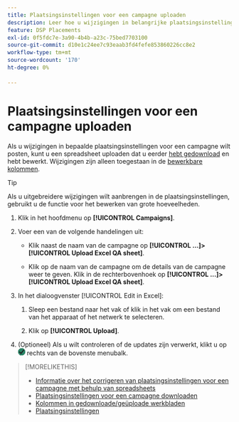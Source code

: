 ```yaml
---
title: Plaatsingsinstellingen voor een campagne uploaden
description: Leer hoe u wijzigingen in belangrijke plaatsingsinstellingen voor een campagne kunt uploaden met Excel QA-werkbladen.
feature: DSP Placements
exl-id: 0f5fdc7e-3a90-4b4b-a23c-75bed7703100
source-git-commit: d10e1c24ee7c93eaab3fd4fefe853860226cc8e2
workflow-type: tm+mt
source-wordcount: '170'
ht-degree: 0%

---
```


# Plaatsingsinstellingen voor een campagne uploaden

Als u wijzigingen in bepaalde plaatsingsinstellingen voor een campagne wilt posten, kunt u een spreadsheet uploaden dat u eerder [hebt gedownload](qa-sheet-download.md) en hebt bewerkt. Wijzigingen zijn alleen toegestaan in de [bewerkbare kolommen](qa-sheet-columns.md).

>[!TIP]
>
>Als u uitgebreidere wijzigingen wilt aanbrengen in de plaatsingsinstellingen, gebruikt u de functie voor het bewerken van grote hoeveelheden.<!-- add link once we have help on it -->

1. Klik in het hoofdmenu op **[!UICONTROL Campaigns]**.

1. Voer een van de volgende handelingen uit:

   * Klik naast de naam van de campagne op **[!UICONTROL ...]>[!UICONTROL Upload Excel QA sheet]**.

   * Klik op de naam van de campagne om de details van de campagne weer te geven. Klik in de rechterbovenhoek op **[!UICONTROL ...]>[!UICONTROL Upload Excel QA sheet]**.

1. In het dialoogvenster [!UICONTROL Edit in Excel]:

   1. Sleep een bestand naar het vak of klik in het vak om een bestand van het apparaat of het netwerk te selecteren.

   1. Klik op **[!UICONTROL Upload]**.

1. (Optioneel) Als u wilt controleren of de updates zijn verwerkt, klikt u op ![Taken](/help/dsp/assets/downloads.png) rechts van de bovenste menubalk.

>[!MORELIKETHIS]
>
>* [Informatie over het corrigeren van plaatsingsinstellingen voor een campagne met behulp van spreadsheets](qa-about.md)
>* [Plaatsingsinstellingen voor een campagne downloaden](qa-sheet-download.md)
>* [Kolommen in gedownloade/geüploade werkbladen](qa-sheet-columns.md)
>* [Plaatsingsinstellingen](/help/dsp/campaign-management/placements/placement-settings.md)

